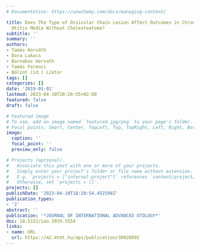 ```yaml
---
# Documentation: https://wowchemy.com/docs/managing-content/

title: Does The Type of Ossicular Chain Lesion Affect Outcomes in Chronic Suppurative
  Otitis Media Without Cholesteatoma?
subtitle: ''
summary: ''
authors:
- Tamás Horváth
- Dora Lukacs
- Barnabas Horvath
- Tamás Ferenci
- Bálint (id.) Liktor
tags: []
categories: []
date: '2019-01-01'
lastmod: 2023-04-10T20:20:55+02:00
featured: false
draft: false

# Featured image
# To use, add an image named `featured.jpg/png` to your page's folder.
# Focal points: Smart, Center, TopLeft, Top, TopRight, Left, Right, BottomLeft, Bottom, BottomRight.
image:
  caption: ''
  focal_point: ''
  preview_only: false

# Projects (optional).
#   Associate this post with one or more of your projects.
#   Simply enter your project's folder or file name without extension.
#   E.g. `projects = ["internal-project"]` references `content/project/deep-learning/index.md`.
#   Otherwise, set `projects = []`.
projects: []
publishDate: '2023-04-10T18:20:54.452598Z'
publication_types:
- '2'
abstract: ''
publication: '*JOURNAL OF INTERNATIONAL ADVANCED OTOLOGY*'
doi: 10.5152/iao.2019.5554
links:
- name: URL
  url: https://m2.mtmt.hu/api/publication/30928092
---
```

